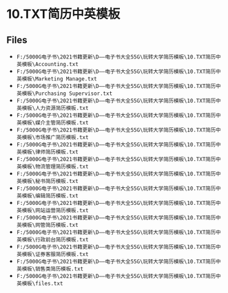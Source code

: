 # 10.TXT简历中英模板

## Files

- `F:/5000G电子书\2021书籍更新\D——电子书大全55G\玩转大学简历模板\10.TXT简历中英模板\Accounting.txt`
- `F:/5000G电子书\2021书籍更新\D——电子书大全55G\玩转大学简历模板\10.TXT简历中英模板\Marketing Manage.txt`
- `F:/5000G电子书\2021书籍更新\D——电子书大全55G\玩转大学简历模板\10.TXT简历中英模板\Purchasing Supervisor.txt`
- `F:/5000G电子书\2021书籍更新\D——电子书大全55G\玩转大学简历模板\10.TXT简历中英模板\人力资源简历模板.txt`
- `F:/5000G电子书\2021书籍更新\D——电子书大全55G\玩转大学简历模板\10.TXT简历中英模板\媒介主管简历模板.txt`
- `F:/5000G电子书\2021书籍更新\D——电子书大全55G\玩转大学简历模板\10.TXT简历中英模板\市场推广简历模板.txt`
- `F:/5000G电子书\2021书籍更新\D——电子书大全55G\玩转大学简历模板\10.TXT简历中英模板\律师简历模板.txt`
- `F:/5000G电子书\2021书籍更新\D——电子书大全55G\玩转大学简历模板\10.TXT简历中英模板\物流管理简历模板.txt`
- `F:/5000G电子书\2021书籍更新\D——电子书大全55G\玩转大学简历模板\10.TXT简历中英模板\秘书简历模板.txt`
- `F:/5000G电子书\2021书籍更新\D——电子书大全55G\玩转大学简历模板\10.TXT简历中英模板\编辑简历模板.txt`
- `F:/5000G电子书\2021书籍更新\D——电子书大全55G\玩转大学简历模板\10.TXT简历中英模板\网站运营简历模板.txt`
- `F:/5000G电子书\2021书籍更新\D——电子书大全55G\玩转大学简历模板\10.TXT简历中英模板\网管简历模板.txt`
- `F:/5000G电子书\2021书籍更新\D——电子书大全55G\玩转大学简历模板\10.TXT简历中英模板\行政前台简历模板.txt`
- `F:/5000G电子书\2021书籍更新\D——电子书大全55G\玩转大学简历模板\10.TXT简历中英模板\证券客服简历模板.txt`
- `F:/5000G电子书\2021书籍更新\D——电子书大全55G\玩转大学简历模板\10.TXT简历中英模板\销售类简历模板.txt`
- `F:/5000G电子书\2021书籍更新\D——电子书大全55G\玩转大学简历模板\10.TXT简历中英模板\files.txt`
